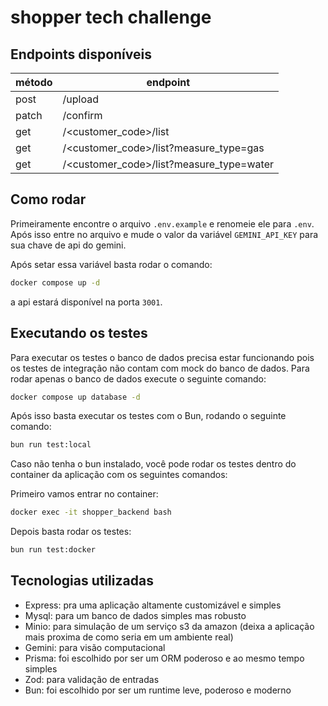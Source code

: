 # shopper tech challenge

## Endpoints disponíveis

|método|endpoint|
|---|---|
|post|/upload|
|patch|/confirm|
|get|/<customer_code>/list|
|get|/<customer_code>/list?measure_type=gas|
|get|/<customer_code>/list?measure_type=water|

## Como rodar

Primeiramente encontre o arquivo ```.env.example``` e renomeie ele para ```.env```. Após isso entre no arquivo e mude o valor da variável ```GEMINI_API_KEY``` para sua chave de api do gemini.

Após setar essa variável basta rodar o comando:

```bash
docker compose up -d
```

a api estará disponível na porta ```3001```.

## Executando os testes

Para executar os testes o banco de dados precisa estar funcionando pois os testes de integração não contam com mock do banco de dados. Para rodar apenas o banco de dados execute o seguinte comando:

```bash
docker compose up database -d
```

Após isso basta executar os testes com o Bun, rodando o seguinte comando:

```bash
bun run test:local
```

Caso não tenha o bun instalado, você pode rodar os testes dentro do container da aplicação com os seguintes comandos:

Primeiro vamos entrar no container:

```bash
docker exec -it shopper_backend bash
```

Depois basta rodar os testes:

```bash
bun run test:docker
```

## Tecnologias utilizadas

- Express: pra uma aplicação altamente customizável e simples
- Mysql: para um banco de dados simples mas robusto
- Minio: para simulação de um serviço s3 da amazon (deixa a aplicação mais proxima de como seria em um ambiente real)
- Gemini: para visão computacional
- Prisma: foi escolhido por ser um ORM poderoso e ao mesmo tempo simples
- Zod: para validação de entradas
- Bun: foi escolhido por ser um runtime leve, poderoso e moderno
